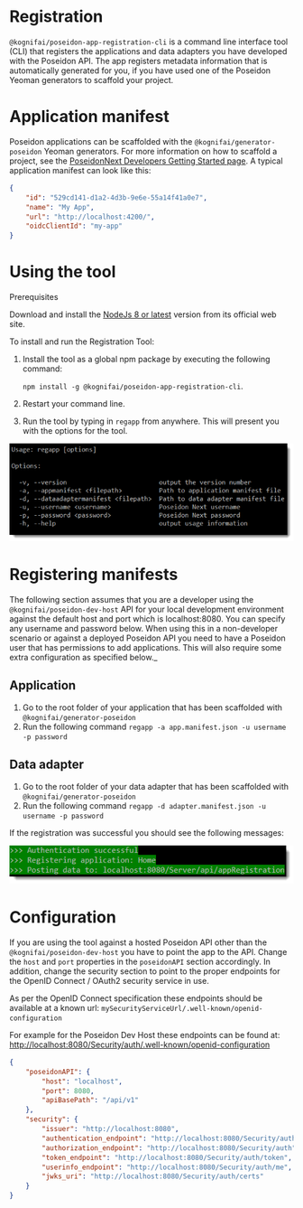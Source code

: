 # Registration

```@kognifai/poseidon-app-registration-cli``` is a command line interface tool (CLI) that registers the applications and data adapters you have developed with the Poseidon API. The app registers metadata information that is automatically generated for you, if you have used one of the Poseidon Yeoman generators to scaffold your project.


# Application manifest

Poseidon applications can be scaffolded with the ```@kognifai/generator-poseidon``` Yeoman generators. For more information on how to scaffold a project, see the [PoseidonNext Developers Getting Started page](https://github.com/kognifai/PoseidonNext-Framework/blob/master/Developers-Getting-Started.md). A typical application manifest can look like this:


```json
{
    "id": "529cd141-d1a2-4d3b-9e6e-55a14f41a0e7",
    "name": "My App",
    "url": "http://localhost:4200/",
    "oidcClientId": "my-app"
}
```

# Using the tool


Prerequisites

Download and install the [NodeJs 8 or latest](https://nodejs.org/) version from its official web site.

To install and run the Registration Tool:

1. Install the tool as a global npm package by executing the following command:

    ```npm install -g @kognifai/poseidon-app-registration-cli```.

2. Restart your command line.
3. Run the tool by typing in ```regapp``` from anywhere. This will present you with the options for the tool.

![2018-06-14_08-52-35.png](.%20images/2018-06-14_08-52-35-f86cf13e-03a7-4b61-87cd-30f8bb9155c6.png)

# Registering manifests

The following section assumes that you are a developer using the ```@kognifai/poseidon-dev-host``` API for your local development environment against the default host and port which is localhost:8080. You can specify any username and password below. When using this in a non-developer scenario or against a deployed Poseidon API you need to have a Poseidon user that has permissions to add applications. This will also require some extra configuration as specified below._

## Application

1. Go to the root folder of your application that has been scaffolded with ```@kognifai/generator-poseidon```
2.  Run the following command ```regapp -a app.manifest.json -u username -p password```

## Data adapter

1. Go to the root folder of your data adapter that has been scaffolded with ```@kognifai/generator-poseidon```
2.  Run the following command ```regapp -d adapter.manifest.json -u username -p password```

If the registration was successful you should see the following messages:

![2018-06-14_09-12-32.png](.%20images/2018-06-14_09-12-32-8e10e27c-4df5-400f-bd3c-eb35047415e9.png)

# Configuration

If you are using the tool against a hosted Poseidon API other than the ```@kognifai/poseidon-dev-host``` you have to point the app to the API. Change the `host` and `port` properties in the `poseidonAPI` section accordingly. In addition, change the security section to point to the proper endpoints for the OpenID Connect / OAuth2 security service in use.

As per the OpenID Connect specification these endpoints should be available at a known url: ```mySecurityServiceUrl/.well-known/openid-configuration```

For example for the Poseidon Dev Host these endpoints can be found at: [http://localhost:8080/Security/auth/.well-known/openid-configuration](http://localhost:8080/Security/auth/.well-known/openid-configuration)

```json
{
    "poseidonAPI": {
        "host": "localhost",
        "port": 8080,
        "apiBasePath": "/api/v1"
    },
    "security": {
        "issuer": "http://localhost:8080",
        "authentication_endpoint": "http://localhost:8080/Security/auth",
        "authorization_endpoint": "http://localhost:8080/Security/auth",
        "token_endpoint": "http://localhost:8080/Security/auth/token",
        "userinfo_endpoint": "http://localhost:8080/Security/auth/me",
        "jwks_uri": "http://localhost:8080/Security/auth/certs"
    }
}
```
